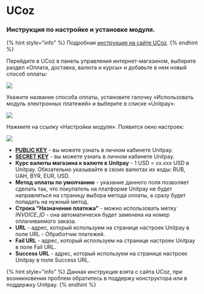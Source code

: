 # UCoz



### Инструкция по настройке и установке модуля.

{% hint style="info" %}
Подробная [инструкция на сайте UCoz](https://www.ucoz.ru/help/online-shop/payments/unitpay).
{% endhint %}

Перейдите в UCoz в панель управления интернет-магазином, выберите раздел «Оплата, доставка, валюта и курсы» и добавьте в нем новый способ оплаты:

![](../../.gitbook/assets/image%20%2835%29.png)

Укажите название способа оплаты, установите галочку «Использовать модуль электронных платежей» и выберите в списке «Unitpay»:

![](../../.gitbook/assets/image%20%2869%29.png)

Нажмите на ссылку «Настройки модуля». Появится окно настроек:

![](../../.gitbook/assets/image%20%2840%29.png)

* [**PUBLIC KEY**](https://www.ucoz.ru/help/online-shop/payments/unitpay#key) - вы можете узнать в личном кабинете Unitpay.
* [**SECRET KEY**](https://www.ucoz.ru/help/online-shop/payments/unitpay#key) - вы можете узнать в личном кабинете Unitpay.
* **Курс валюты магазина к валюте в Unitpay** - 1 USD = xx.xxx USD в Unitpay. Обязательно указывайте в своих валютах их коды: RUB, UAH, BYR, EUR, USD.
* **Метод оплаты по умолчанию** - указание данного поля позволяет сделать так, что покупатель на платформе Unitpay не будет направляться на страницу выбора метода оплаты, а сразу будет попадать на нужный метод.
* **Строка "Назначение платежа"** - можно использовать метку $INVOICE\_ID$ - она автоматически будет заменена на номер оплачиваемого заказа.
* **URL** - адрес, который используем на странице настроек Unitpay в поле URL - Обработчик платежей.
* **Fail URL** - адрес, который используем на странице настроек Unitpay в поле Fail URL.
* **Success URL** - адрес, который используем на странице настроек Unitpay в поле Success URL.

{% hint style="info" %}
Данная инструкция взята с сайта UCoz, при возникновении проблем обратитесь в поддержу конструктора или в поддержку Unitpay.
{% endhint %}


